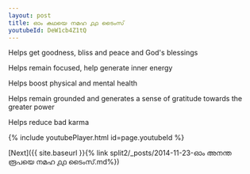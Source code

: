 ```yaml
---
layout: post
title: ഓം കഥയെ നമഹ ൧൧ ടൈംസ്
youtubeId: DeW1cb4Z1tQ
---
```

 
 
Helps get goodness, bliss and peace and God's blessings
 
Helps remain focused, help generate inner energy 
 
Helps boost physical and mental health 
 
Helps remain grounded and generates a sense of gratitude towards the greater power 
 
Helps reduce bad karma
 
 
 
 


{% include youtubePlayer.html id=page.youtubeId %}
 
[Next]({{ site.baseurl }}{% link  split2/_posts/2014-11-23-ഓം അനന്ത രൂപയെ നമഹ ൧൧ ടൈംസ്.md%})
 
